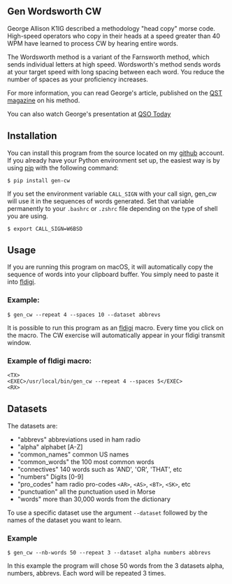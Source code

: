 ## Gen Wordsworth CW

George Allison K1IG described a methodology "head copy" morse
code. High-speed operators who copy in their heads at a speed greater
than 40 WPM have learned to process CW by hearing entire words.

The Wordsworth method is a variant of the Farnsworth method, which
sends individual letters at high speed. Wordsworth's method sends
words at your target speed with long spacing between each word. You
reduce the number of spaces as your proficiency increases.

For more information, you can read George's article, published on the
[QST magazine][1] on his method.

You can also watch George's presentation at [QSO Today][2]

## Installation

You can install this program from the source located on my [github][3]
account. If you already have your Python environment set up, the
easiest way is by using [pip][4] with the following command:

    $ pip install gen-cw

If you set the environment variable `CALL_SIGN` with your call sign,
gen_cw will use it in the sequences of words generated. Set that
variable permanently to your `.bashrc` or `.zshrc` file depending on
the type of shell you are using.

    $ export CALL_SIGN=W6BSD

## Usage

If you are running this program on macOS, it will automatically copy
the sequence of words into your clipboard buffer. You simply need to
paste it into [fldigi][5].

### Example:

    $ gen_cw --repeat 4 --spaces 10 --dataset abbrevs



It is possible to run this program as an [fldigi][5] macro. Every time
you click on the macro. The CW exercise will automatically appear in
your fldigi transmit window.

### Example of fldigi macro:

    <TX>
    <EXEC>/usr/local/bin/gen_cw --repeat 4 --spaces 5</EXEC>
    <RX>

## Datasets

The datasets are:

 - "abbrevs"      abbreviations used in ham radio
 - "alpha"        alphabet [A-Z]
 - "common_names" common US names
 - "common_words" the 100 most common words
 - "connectives"  140 words such as 'AND', 'OR', 'THAT', etc
 - "numbers"      Digits [0-9]
 - "pro_codes"    ham radio pro-codes `<AR>`, `<AS>`, `<BT>`, `<SK>`, etc
 - "punctuation"  all the punctuation used in Morse
 - "words"        more than 30,000 words from the dictionary

To use a specific dataset use the argument `--dataset` followed by the
names of the dataset you want to learn.

### Example

    $ gen_cw --nb-words 50 --repeat 3 --dataset alpha numbers abbrevs

In this example the program will chose 50 words from the 3 datasets
alpha, numbers, abbrevs. Each word will be repeated 3 times.


[1]: misc/QST-Wordsworth.pdf
[2]: https://vimeo.com/523481792
[3]: https://github.com/0x9900/wordsworth
[4]: https://pypi.org/project/gen-cw/
[5]: http://www.w1hkj.com
